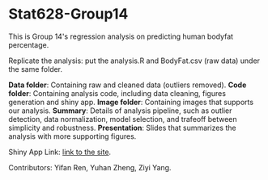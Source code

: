 # Stat628-Group14

This is Group 14's regression analysis on predicting human bodyfat percentage.

Replicate the analysis: put the analysis.R and BodyFat.csv (raw data) under the same folder.

**Data folder**: Containing raw and cleaned data (outliers removed).
**Code folder**: Containing analysis code, including data cleaning, figures generation and shiny app.
**Image folder**: Containing images that supports our analysis.
**Summary**: Details of analysis pipeline, such as outlier detection, data normalization, model selection, and trafeoff between simplicity and robustness.
**Presentation**: Slides that summarizes the analysis with more supporting figures.

Shiny App Link: <a href="https://u2te5e-yifan-ren.shinyapps.io/STAT628Group14/" target="_blank">link to the site</a>.

Contributors: Yifan Ren, Yuhan Zheng, Ziyi Yang.
